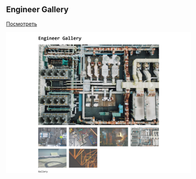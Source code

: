 ## Engineer Gallery

[Посмотреть](https://mironovmaxim.github.io/Engineer-Gallery/)

![Скриншот](https://github.com/mironovmaxim/Engineer-Gallery/blob/master/screen.png)
